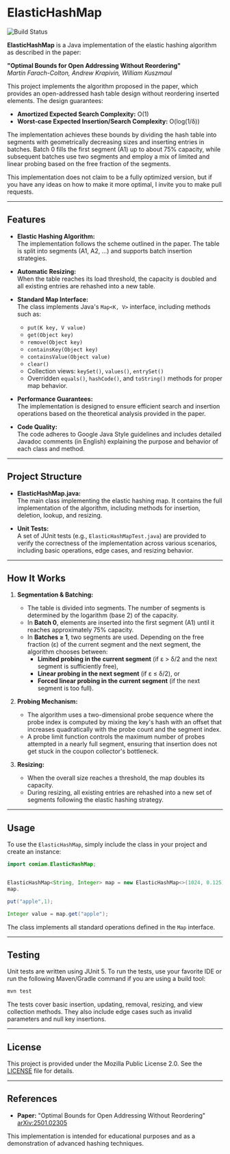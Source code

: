 # ElasticHashMap

![Build Status](https://github.com/comiam/elastic-hash-map/actions/workflows/maven.yml/badge.svg)

**ElasticHashMap** is a Java implementation of the elastic hashing algorithm as described in the paper:

**"Optimal Bounds for Open Addressing Without Reordering"**  
*Martín Farach-Colton, Andrew Krapivin, William Kuszmaul*

This project implements the algorithm proposed in the paper, which provides an open-addressed hash table design without
reordering inserted elements. The design guarantees:

- **Amortized Expected Search Complexity:** O(1)
- **Worst-case Expected Insertion/Search Complexity:** O(log(1/δ))

The implementation achieves these bounds by dividing the hash table into segments with geometrically decreasing sizes
and inserting entries in batches. Batch 0 fills the first segment (A1) up to about 75% capacity, while subsequent
batches use two segments and employ a mix of limited and linear probing based on the free fraction of the segments.

This implementation does not claim to be a fully optimized version, but if you have any ideas on how to make it more
optimal, I invite you to make pull requests.

---

## Features

- **Elastic Hashing Algorithm:**  
  The implementation follows the scheme outlined in the paper. The table is split into segments (A1, A2, ...) and
  supports batch insertion strategies.

- **Automatic Resizing:**  
  When the table reaches its load threshold, the capacity is doubled and all existing entries are rehashed into a new
  table.

- **Standard Map Interface:**  
  The class implements Java's `Map<K, V>` interface, including methods such as:
    - `put(K key, V value)`
    - `get(Object key)`
    - `remove(Object key)`
    - `containsKey(Object key)`
    - `containsValue(Object value)`
    - `clear()`
    - Collection views: `keySet()`, `values()`, `entrySet()`
    - Overridden `equals()`, `hashCode()`, and `toString()` methods for proper map behavior.

- **Performance Guarantees:**  
  The implementation is designed to ensure efficient search and insertion operations based on the theoretical analysis
  provided in the paper.

- **Code Quality:**  
  The code adheres to Google Java Style guidelines and includes detailed Javadoc comments (in English) explaining the
  purpose and behavior of each class and method.

---

## Project Structure

- **ElasticHashMap.java:**  
  The main class implementing the elastic hashing map. It contains the full implementation of the algorithm, including
  methods for insertion, deletion, lookup, and resizing.

- **Unit Tests:**  
  A set of JUnit tests (e.g., `ElasticHashMapTest.java`) are provided to verify the correctness of the implementation
  across various scenarios, including basic operations, edge cases, and resizing behavior.

---

## How It Works

1. **Segmentation & Batching:**
    - The table is divided into segments. The number of segments is determined by the logarithm (base 2) of the
      capacity.
    - In **Batch 0**, elements are inserted into the first segment (A1) until it reaches approximately 75% capacity.
    - In **Batches ≥ 1**, two segments are used. Depending on the free fraction (ε) of the current segment and the next
      segment, the algorithm chooses between:
        - **Limited probing in the current segment** (if ε > δ/2 and the next segment is sufficiently free),
        - **Linear probing in the next segment** (if ε ≤ δ/2), or
        - **Forced linear probing in the current segment** (if the next segment is too full).

2. **Probing Mechanism:**
    - The algorithm uses a two-dimensional probe sequence where the probe index is computed by mixing the key's hash
      with an offset that increases quadratically with the probe count and the segment index.
    - A probe limit function controls the maximum number of probes attempted in a nearly full segment, ensuring that
      insertion does not get stuck in the coupon collector's bottleneck.

3. **Resizing:**
    - When the overall size reaches a threshold, the map doubles its capacity.
    - During resizing, all existing entries are rehashed into a new set of segments following the elastic hashing
      strategy.

---

## Usage

To use the `ElasticHashMap`, simply include the class in your project and create an instance:

```java
import comiam.ElasticHashMap;


ElasticHashMap<String, Integer> map = new ElasticHashMap<>(1024, 0.125);
map.

put("apple",1);

Integer value = map.get("apple");
```

The class implements all standard operations defined in the `Map` interface.

---

## Testing

Unit tests are written using JUnit 5. To run the tests, use your favorite IDE or run the following Maven/Gradle command
if you are using a build tool:

```bash
mvn test
```

The tests cover basic insertion, updating, removal, resizing, and view collection methods. They also include edge cases
such as invalid parameters and null key insertions.

---

## License

This project is provided under the Mozilla Public License 2.0. See the [LICENSE](LICENSE) file for details.

---

## References

- **Paper:** "Optimal Bounds for Open Addressing Without Reordering"  
  [arXiv:2501.02305](http://arxiv.org/abs/2501.02305)

This implementation is intended for educational purposes and as a demonstration of advanced hashing techniques.
